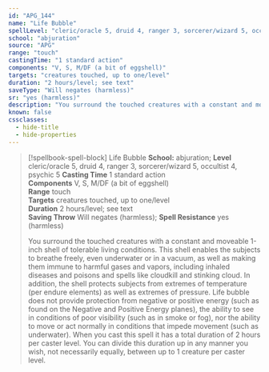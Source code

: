 ```yaml
---
id: "APG_144"
name: "Life Bubble"
spellLevel: "cleric/oracle 5, druid 4, ranger 3, sorcerer/wizard 5, occultist 4, psychic 5"
school: "abjuration"
source: "APG"
range: "touch"
castingTime: "1 standard action"
components: "V, S, M/DF (a bit of eggshell)"
targets: "creatures touched, up to one/level"
duration: "2 hours/level; see text"
saveType: "Will negates (harmless)"
sr: "yes (harmless)"
description: "You surround the touched creatures with a constant and moveable 1-inch shell of tolerable living conditions. This shell enables the subjects to breathe freely, even underwater or in a vacuum, as well as making them immune to harmful gases and vapors, including inhaled diseases and poisons and spells like cloudkill and stinking cloud. In addition, the shell protects subjects from extremes of temperature (per endure elements) as well as extremes of pressure.  Life bubble does not provide protection from negative or positive energy (such as found on the Negative and Positive Energy planes), the ability to see in conditions of poor visibility (such as in smoke or fog), nor the ability to move or act normally in conditions that impede movement (such as underwater).  When you cast this spell it has a total duration of 2 hours per caster level. You can divide this duration up in any manner you wish, not necessarily equally, between up to 1 creature per caster level."
known: false
cssclasses:
  - hide-title
  - hide-properties
---
```


> [!spellbook-spell-block] Life Bubble
> **School:** abjuration; **Level** cleric/oracle 5, druid 4, ranger 3, sorcerer/wizard 5, occultist 4, psychic 5
> **Casting Time** 1 standard action  
> **Components** V, S, M/DF (a bit of eggshell)  
> **Range** touch  
> **Targets** creatures touched, up to one/level  
> **Duration** 2 hours/level; see text  
> **Saving Throw** Will negates (harmless); **Spell Resistance** yes (harmless)
> 
> You surround the touched creatures with a constant and moveable 1-inch shell of tolerable living conditions. This shell enables the subjects to breathe freely, even underwater or in a vacuum, as well as making them immune to harmful gases and vapors, including inhaled diseases and poisons and spells like cloudkill and stinking cloud. In addition, the shell protects subjects from extremes of temperature (per endure elements) as well as extremes of pressure.  Life bubble does not provide protection from negative or positive energy (such as found on the Negative and Positive Energy planes), the ability to see in conditions of poor visibility (such as in smoke or fog), nor the ability to move or act normally in conditions that impede movement (such as underwater).  When you cast this spell it has a total duration of 2 hours per caster level. You can divide this duration up in any manner you wish, not necessarily equally, between up to 1 creature per caster level.